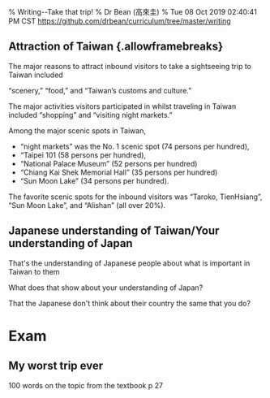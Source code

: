 % Writing--Take that trip!
% Dr Bean (高來圭)
% Tue 08 Oct 2019 02:40:41 PM CST
  https://github.com/drbean/curriculum/tree/master/writing


## Attraction of Taiwan {.allowframebreaks}

The major reasons to attract inbound visitors to take a sightseeing trip to Taiwan included

“scenery,” “food,” and “Taiwan’s customs and culture.”

The major activities visitors participated in whilst traveling in Taiwan included “shopping” and “visiting night markets.”

Among the major scenic spots in Taiwan,

- “night markets” was the No. 1 scenic spot (74 persons per hundred),
- “Taipei 101 (58 persons per hundred),
- “National Palace Museum” (52 persons per hundred)
- “Chiang Kai Shek Memorial Hall” (35 persons per hundred)
- “Sun Moon Lake” (34 persons per hundred).

The favorite scenic spots for the inbound visitors was “Taroko, TienHsiang”, “Sun Moon Lake”, and “Alishan” (all over 20%). 


## Japanese understanding of Taiwan/Your understanding of Japan

That's the understanding of Japanese people about what is important in Taiwan to them

What does that show about your understanding of Japan?

That the Japanese don't think about their country the same that you do?

# Exam

## My worst trip ever

100 words on the topic from the textbook p 27
